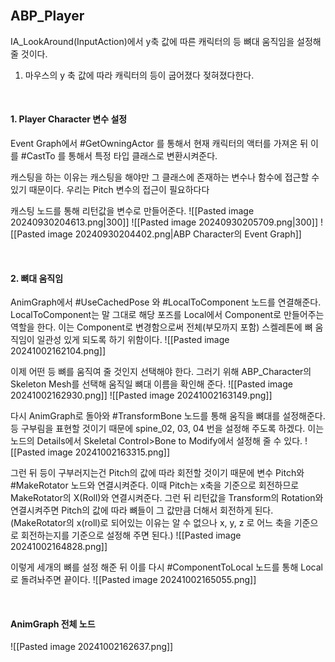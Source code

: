 <br>

## ABP_Player 

IA_LookAround(InputAction)에서 y축 값에 따른 캐릭터의 등 뼈대 움직임을 설정해 줄 것이다.

1. 마우스의 y 축 값에 따라 캐릭터의 등이 굽어졌다 젖혀졌다한다.

<br>

#### 1. Player Character 변수 설정
Event Graph에서 #GetOwningActor 를 통해서 현재 캐릭터의 액터를 가져온 뒤 이를 #CastTo 를 통해서 특정 타입 클래스로 변환시켜준다. 

캐스팅을 하는 이유는 캐스팅을 해야만 그 클래스에 존재하는 변수나 함수에 접근할 수 있기 때문이다. 우리는 Pitch 변수의 접근이 필요하다다

캐스팅 노드를 통해 리턴값을 변수로 만들어준다. 
![[Pasted image 20240930204613.png|300]]
![[Pasted image 20240930205709.png|300]]
![[Pasted image 20240930204402.png|ABP Character의 Event Graph]]

<br>

#### 2. 뼈대 움직임 
AnimGraph에서 #UseCachedPose 와 #LocalToComponent 노드를 연결해준다. LocalToComponent는 말 그대로 해당 포즈를 Local에서 Component로 만들어주는 역할을 한다. 이는 Component로 변경함으로써 전체(부모까지 포함) 스켈레톤에 뼈 움직임이 일관성 있게 되도록 하기 위함이다.
![[Pasted image 20241002162104.png]]

이제 어떤 등 뼈를 움직여 줄 것인지 선택해야 한다. 그러기 위해 ABP_Character의 Skeleton Mesh를 선택해 움직일 뼈대 이름을 확인해 준다.
![[Pasted image 20241002162930.png]]
![[Pasted image 20241002163149.png]]

다시 AnimGraph로 돌아와 #TransformBone 노드를 통해 움직을 뼈대를 설정해준다. 등 구부림을 표현할 것이기 때문에 spine_02, 03, 04 번을 설정해 주도록 하겠다. 이는 노드의 Details에서 Skeletal Control>Bone to Modify에서 설정해 줄 수 있다.
![[Pasted image 20241002163315.png]]

그런 뒤 등이 구부러지는건 Pitch의 값에 따라 회전할 것이기 때문에 변수 Pitch와 #MakeRotator 노드와 연결시켜준다. 이때 Pitch는 x축을 기준으로 회전하므로 MakeRotator의 X(Roll)와 연결시켜준다. 그런 뒤 리턴값을 Transform의 Rotation와 연결시켜주면 Pitch의 값에 따라 뼈들이 그 값만큼 더해서 회전하게 된다.
(MakeRotator의 x(roll)로 되어있는 이유는 알 수 없으나 x, y, z 로 어느 축을 기준으로 회전하는지를 기준으로 설정해 주면 된다.)
![[Pasted image 20241002164828.png]]

이렇게 세개의 뼈를 설정 해준 뒤 이를 다시 #ComponentToLocal 노드를 통해 Local로 돌려놔주면 끝이다.
![[Pasted image 20241002165055.png]]

<br>

#### AnimGraph 전체 노드
![[Pasted image 20241002162637.png]]